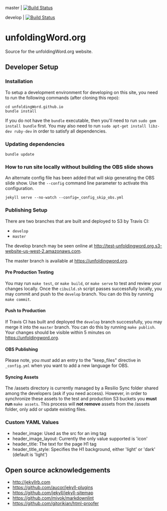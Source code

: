 master | [![Build Status](https://travis-ci.org/unfoldingWord/unfoldingWord.github.io.svg?branch=master)](https://travis-ci.org/unfoldingWord/unfoldingWord.github.io)

develop | [![Build Status](https://travis-ci.org/unfoldingWord/unfoldingWord.github.io.svg?branch=develop)](https://travis-ci.org/unfoldingWord/unfoldingWord.github.io)

# unfoldingWord.org

Source for the unfoldingWord.org website.

## Developer Setup

### Installation

To setup a development environment for developing on this site, you need to run the following commands (after cloning this repo):

    cd unfoldingWord.github.io
    bundle install

If you do not have the `bundle` executable, then you'll need to run `sudo gem install bundle` first.  You may also need to run `sudo apt-get install libz-dev ruby-dev` in order to satisfy all dependencies.

### Updating dependencies

    bundle update

### How to run site locally without building the OBS slide shows

An alternate config file has been added that will skip generating the OBS slide show.  Use the `--config` command line parameter to activate this configuration.

    jekyll serve --no-watch --config=_config_skip_obs.yml

### Publishing Setup

There are two branches that are built and deployed to S3 by Travis CI:

* `develop`
* `master`

The develop branch may be seen online at http://test-unfoldingword.org.s3-website-us-west-2.amazonaws.com.

The master branch is available at https://unfoldingword.org.

#### Pre Production Testing

You may run `make test`, or `make build`, or `make serve` to test and review your changes locally.  Once the `cibuild.sh` script passes successfully locally, you may commit and push to the `develop` branch.  You can do this by running `make commit`.

#### Push to Production

If Travis CI has built and deployed the `develop` branch successfully, you may merge it into the `master` branch.  You can do this by running `make publish`.  Your changes should be visible within 5 minutes on https://unfoldingword.org.

#### OBS Publishing

Please note, you *must* add an entry to the "keep_files" directive in `_config.yml` when you want to add a new language for OBS.

#### Syncing Assets

The /assets directory is currently managed by a Resilio Sync folder shared among the developers (ask if you need access).  However, in order to synchronize these assets to the test and production S3 buckets you **must run** `make assets`.  This process will **not remove** assets from the /assets folder, only add or update existing files.

### Custom YAML Values

* header_image: Used as the src for an img tag
* header_image_layout: Currently the only value supported is 'icon'
* header_title: The text for the page H1 tag
* header_title_style: Specifies the H1 background, either 'light' or 'dark' (default is 'light')

## Open source acknowledgements

* http://jekyllrb.com
* https://github.com/aucor/jekyll-plugins
* https://github.com/jekyll/jekyll-sitemap
* https://github.com/mivok/markdownlint
* https://github.com/gjtorikian/html-proofer
